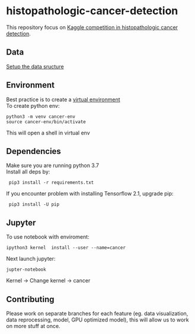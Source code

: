 # histopathologic-cancer-detection

This repository focus on [Kaggle competition in histopathologic cancer detection](https://www.kaggle.com/c/histopathologic-cancer-detection).

## Data

[Setup the data sructure](data/README.md)

## Environment
Best practice is to create a [virtual environment](https://docs.python.org/3/tutorial/venv.html)  
To create python env:
 
    python3 -m venv cancer-env
    source cancer-env/bin/activate
This will open a shell in virtual env


## Dependencies
 Make sure you are running python 3.7  
 Install all deps by:
	
	 pip3 install -r requirements.txt

  If you encounter problem with installing Tensorflow 2.1, upgrade pip:
  
     pip3 install -U pip
  	 

## Jupyter
  To use notebook with enviroment:
  
    ipython3 kernel  install --user --name=cancer

  Next launch jupyter:

    jupter-notebook
  
  Kernel -> Change kernel -> cancer 

## Contributing
Please work on separate branches for each feature (eg. data visualization, data reprocessing, model, GPU optimized model), this will allow us to work on more stuff at once.
